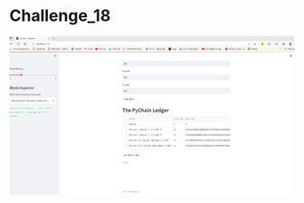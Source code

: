 # Challenge_18
![Pychain Ledger Screenshot](https://github.com/Danny-M108/Challenge_18/blob/main/Pychain%20Ledger%2018%20Screenshot%202022-12-21%20114135.png)
